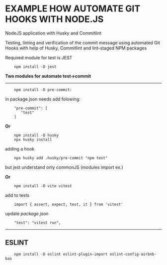 # EXAMPLE HOW AUTOMATE GIT HOOKS WITH NODE.JS
NodeJS application with Husky and Commitlint

Testing, linting and verification of the commit message using automated  Git Hooks with help of Husky, Commitlint and lint-staged NPM packages

Required module for test is JEST
```
    npm install -D jest
```
__Two modules for automate test->commit__
***
```
    npm install -D pre-commit:
```
in package.json needs add folowing:
```
    "pre-commit": [
       "test"
    ]
```
__Or__
```
    npm install -D husky
    npx husky install
```

adding a hook

```
    npx husky add .husky/pre-commit "npm test"
```
but jest understand only commonJS (modules import ex.)

__Or__
```
    npm install -D vite vitest
```
add to tests 

```
    import { assert, expect, test, it } from 'vitest'
```

update _package.json_

```
    "test": "vitest run",
```

***

## ESLINT
```
    npm install -D eslint eslint-plugin-import eslint-config-airbnb-bas
```
